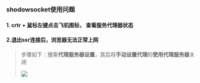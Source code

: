 ### shodowsocket使用问题

#### 1. crtr + 鼠标左键点击飞机图标， 查看服务代理器状态

#### 2.退出ssr连接后，浏览器无法正常上网

> 步骤如下：搜索**代理服务器设置**，其后将**手动设置代理**的**使用代理服务器**关闭
>
> ![](D:\保存位置\markdwon笔记图片保存内容\ssr连接问题.png)
